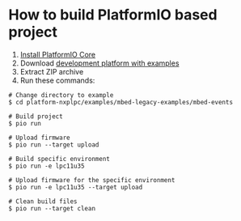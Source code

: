 How to build PlatformIO based project
=====================================

1. [Install PlatformIO Core](https://docs.platformio.org/page/core.html)
2. Download [development platform with examples](https://github.com/platformio/platform-nxplpc/archive/develop.zip)
3. Extract ZIP archive
4. Run these commands:

```shell
# Change directory to example
$ cd platform-nxplpc/examples/mbed-legacy-examples/mbed-events

# Build project
$ pio run

# Upload firmware
$ pio run --target upload

# Build specific environment
$ pio run -e lpc11u35

# Upload firmware for the specific environment
$ pio run -e lpc11u35 --target upload

# Clean build files
$ pio run --target clean
```
